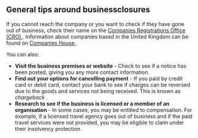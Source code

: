 ##  General tips around businessclosures

If you cannot reach the company or you want to check if they have gone out of
business, check their name on the [ Companies Registrations Office (CRO)
](https://core.cro.ie/) . Information about companies based in the United
Kingdom can be found on [ Companies House
](https://www.gov.uk/government/organisations/companies-house) .

You can also:

  * **Visit the business premises or website** \- Check to see if a notice has been posted, giving you any more contact information. 
  * **Find out your options for cancelling payment** \- If you paid by credit card or debit card, contact your bank to see if charges can be reversed due to the goods and services not being received. This is known as _chargeback_ . 
  * **Research to see if the business is licensed or a member of an organisation** \- In some cases, you may be entitled to compensation. For example, if a licensed travel agency goes out of business and if the paid travel services were not provided, you may be eligible to claim under their insolvency protection. 
